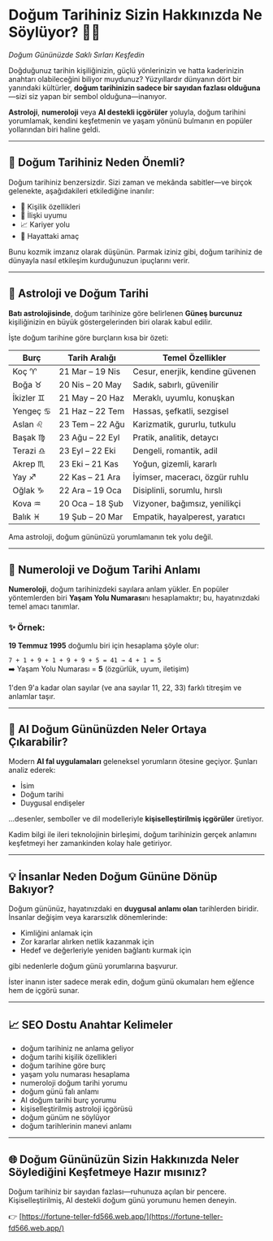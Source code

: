# Doğum Tarihiniz Sizin Hakkınızda Ne Söylüyor? 🎂✨  
*Doğum Gününüzde Saklı Sırları Keşfedin*

Doğduğunuz tarihin kişiliğinizin, güçlü yönlerinizin ve hatta kaderinizin anahtarı olabileceğini biliyor muydunuz? Yüzyıllardır dünyanın dört bir yanındaki kültürler, **doğum tarihinizin sadece bir sayıdan fazlası olduğuna**—sizi siz yapan bir sembol olduğuna—inanıyor.

**Astroloji**, **numeroloji** veya **AI destekli içgörüler** yoluyla, doğum tarihini yorumlamak, kendini keşfetmenin ve yaşam yönünü bulmanın en popüler yollarından biri haline geldi.

---

## 📅 Doğum Tarihiniz Neden Önemli?

Doğum tarihiniz benzersizdir. Sizi zaman ve mekânda sabitler—ve birçok gelenekte, aşağıdakileri etkilediğine inanılır:

- 🧠 Kişilik özellikleri  
- 💖 İlişki uyumu  
- 📈 Kariyer yolu  
- 🔮 Hayattaki amaç  

Bunu kozmik imzanız olarak düşünün. Parmak iziniz gibi, doğum tarihiniz de dünyayla nasıl etkileşim kurduğunuzun ipuçlarını verir.

---

## 🌌 Astroloji ve Doğum Tarihi

**Batı astrolojisinde**, doğum tarihinize göre belirlenen **Güneş burcunuz** kişiliğinizin en büyük göstergelerinden biri olarak kabul edilir.

İşte doğum tarihine göre burçların kısa bir özeti:

| Burç             | Tarih Aralığı         | Temel Özellikler                  |
|------------------|----------------------|-----------------------------------|
| Koç ♈️           | 21 Mar – 19 Nis      | Cesur, enerjik, kendine güvenen    |
| Boğa ♉️          | 20 Nis – 20 May      | Sadık, sabırlı, güvenilir          |
| İkizler ♊️       | 21 May – 20 Haz      | Meraklı, uyumlu, konuşkan          |
| Yengeç ♋️        | 21 Haz – 22 Tem      | Hassas, şefkatli, sezgisel         |
| Aslan ♌️         | 23 Tem – 22 Ağu      | Karizmatik, gururlu, tutkulu       |
| Başak ♍️         | 23 Ağu – 22 Eyl      | Pratik, analitik, detaycı          |
| Terazi ♎️        | 23 Eyl – 22 Eki      | Dengeli, romantik, adil            |
| Akrep ♏️         | 23 Eki – 21 Kas      | Yoğun, gizemli, kararlı            |
| Yay ♐️           | 22 Kas – 21 Ara      | İyimser, maceracı, özgür ruhlu     |
| Oğlak ♑️         | 22 Ara – 19 Oca      | Disiplinli, sorumlu, hırslı        |
| Kova ♒️          | 20 Oca – 18 Şub      | Vizyoner, bağımsız, yenilikçi      |
| Balık ♓️         | 19 Şub – 20 Mar      | Empatik, hayalperest, yaratıcı     |

Ama astroloji, doğum gününüzü yorumlamanın tek yolu değil.

---

## 🔢 Numeroloji ve Doğum Tarihi Anlamı

**Numeroloji**, doğum tarihinizdeki sayılara anlam yükler. En popüler yöntemlerden biri **Yaşam Yolu Numarası**nı hesaplamaktır; bu, hayatınızdaki temel amacı tanımlar.

### ✨ Örnek:
**19 Temmuz 1995** doğumlu biri için hesaplama şöyle olur:

`7 + 1 + 9 + 1 + 9 + 9 + 5 = 41 → 4 + 1 = 5`  
➡️ Yaşam Yolu Numarası = **5** (özgürlük, uyum, iletişim)

1'den 9'a kadar olan sayılar (ve ana sayılar 11, 22, 33) farklı titreşim ve anlamlar taşır.

---

## 🤖 AI Doğum Gününüzden Neler Ortaya Çıkarabilir?

Modern **AI fal uygulamaları** geleneksel yorumların ötesine geçiyor. Şunları analiz ederek:

- İsim  
- Doğum tarihi  
- Duygusal endişeler  

…desenler, semboller ve dil modelleriyle **kişiselleştirilmiş içgörüler** üretiyor.

Kadim bilgi ile ileri teknolojinin birleşimi, doğum tarihinizin gerçek anlamını keşfetmeyi her zamankinden kolay hale getiriyor.

---

## 💡 İnsanlar Neden Doğum Gününe Dönüp Bakıyor?

Doğum gününüz, hayatınızdaki en **duygusal anlamı olan** tarihlerden biridir. İnsanlar değişim veya kararsızlık dönemlerinde:

- Kimliğini anlamak için  
- Zor kararlar alırken netlik kazanmak için  
- Hedef ve değerleriyle yeniden bağlantı kurmak için  

gibi nedenlerle doğum günü yorumlarına başvurur.

İster inanın ister sadece merak edin, doğum günü okumaları hem eğlence hem de içgörü sunar.

---

## 📈 SEO Dostu Anahtar Kelimeler

- doğum tarihiniz ne anlama geliyor  
- doğum tarihi kişilik özellikleri  
- doğum tarihine göre burç  
- yaşam yolu numarası hesaplama  
- numeroloji doğum tarihi yorumu  
- doğum günü falı anlamı  
- AI doğum tarihi burç yorumu  
- kişiselleştirilmiş astroloji içgörüsü  
- doğum günüm ne söylüyor  
- doğum tarihlerinin manevi anlamı  

---

## 🌐 Doğum Gününüzün Sizin Hakkınızda Neler Söylediğini Keşfetmeye Hazır mısınız?

Doğum tarihiniz bir sayıdan fazlası—ruhunuza açılan bir pencere.  
Kişiselleştirilmiş, AI destekli doğum günü yorumunu hemen deneyin.

👉 [https://fortune-teller-fd566.web.app/](https://fortune-teller-fd566.web.app/)
